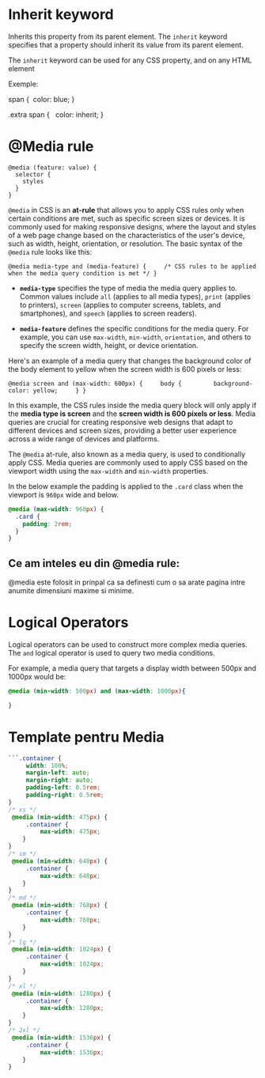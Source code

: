 

# Inherit keyword

Inherits this property from its parent element. The `inherit` keyword specifies that a property should inherit its value from its parent element.

The `inherit` keyword can be used for any CSS property, and on any HTML element

Exemple: 

span {  
color: blue; 
}  
  
.extra span {  
color: inherit;
}

# @Media rule 

```
@media (feature: value) {
  selector {
    styles
  }
} 
``` 

`@media` in CSS is an **at-rule** that allows you to apply CSS rules only when certain conditions are met, such as specific screen sizes or devices. It is commonly used for making responsive designs, where the layout and styles of a web page change based on the characteristics of the user's device, such as width, height, orientation, or resolution. The basic syntax of the `@media` rule looks like this:

`@media media-type and (media-feature) {     /* CSS rules to be applied when the media query condition is met */ }`

- **`media-type`** specifies the type of media the media query applies to. Common values include `all` (applies to all media types), `print` (applies to printers), `screen` (applies to computer screens, tablets, and smartphones), and `speech` (applies to screen readers).

- **`media-feature`** defines the specific conditions for the media query. For example, you can use `max-width`, `min-width`, `orientation`, and others to specify the screen width, height, or device orientation.

Here's an example of a media query that changes the background color of the body element to yellow when the screen width is 600 pixels or less:

`@media screen and (max-width: 600px) {     body {         background-color: yellow;     } }`

In this example, the CSS rules inside the media query block will only apply if the **media type is screen** and the **screen width is 600 pixels or less**. Media queries are crucial for creating responsive web designs that adapt to different devices and screen sizes, providing a better user experience across a wide range of devices and platforms.


The `@media` at-rule, also known as a media query, is used to conditionally apply CSS. Media queries are commonly used to apply CSS based on the viewport width using the `max-width` and `min-width` properties.

In the below example the padding is applied to the `.card` class when the viewport is `960px` wide and below.

```css
@media (max-width: 960px) {
  .card {
    padding: 2rem;
  }
}
```

## Ce am inteles eu din @media rule:

@media este folosit in prinpal ca sa definesti cum o sa arate pagina intre anumite dimensiuni maxime si minime. 
# Logical Operators 

Logical operators can be used to construct more complex media queries. The `and` logical operator is used to query two media conditions.

For example, a media query that targets a display width between 500px and 1000px would be:

```css
@media (min-width: 500px) and (max-width: 1000px){

}
```


# Template pentru Media

```CSS
```.container {
     width: 100%;
     margin-left: auto;
     margin-right: auto;
     padding-left: 0.5rem;
     padding-right: 0.5rem;
}
/* xs */
 @media (min-width: 475px) {
     .container {
         max-width: 475px;
    }
}
/* sm */
 @media (min-width: 640px) {
     .container {
         max-width: 640px;
    }
}
/* md */
 @media (min-width: 768px) {
     .container {
         max-width: 768px;
    }
}
/* lg */
 @media (min-width: 1024px) {
     .container {
         max-width: 1024px;
    }
}
/* xl */
 @media (min-width: 1280px) {
     .container {
         max-width: 1280px;
    }
}
/* 2xl */
 @media (min-width: 1536px) {
     .container {
         max-width: 1536px;
    }
}
```
